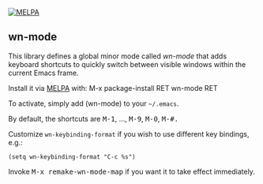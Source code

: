 [![MELPA](http://melpa.org/packages/wn-mode-badge.svg)](http://melpa.org/#/wn-mode)

wn-mode
-------

This library defines a global minor mode called *wn-mode* that adds
keyboard shortcuts to quickly switch between visible windows within
the current Emacs frame.

Install it via [MELPA](http://melpa.org) with:
    M-x package-install RET wn-mode RET

To activate, simply add
    (wn-mode)
to your `~/.emacs`.

By default, the shortcuts are <kbd>M-1</kbd>, ..., <kbd>M-9</kbd>,
<kbd>M-0</kbd>, <kbd>M-#<kbd/>.

Customize `wn-keybinding-format` if you wish to use different key
bindings, e.g.:

    (setq wn-keybinding-format "C-c %s")

Invoke <kbd>M-x remake-wn-mode-map</kbd> if you want it to take effect
immediately.
